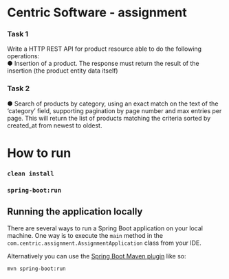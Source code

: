 # Centric Software - assignment

### Task 1  
Write a HTTP REST API for product resource able to do the following operations:  
● Insertion of a product. The response must return the result of the insertion (the product
entity data itself)  

### Task 2  
● Search of products by category, using an exact match on the text of the ‘category’ field,
supporting pagination by page number and max entries per page. This will return the list of
products matching the criteria sorted by created_at from newest to oldest.  

# How to run
### `clean install`
### `spring-boot:run`

## Running the application locally

There are several ways to run a Spring Boot application on your local machine. One way is to execute the `main` method in the `com.centric.assignment.AssignmentApplication` class from your IDE.

Alternatively you can use the [Spring Boot Maven plugin](https://docs.spring.io/spring-boot/docs/current/reference/html/build-tool-plugins-maven-plugin.html) like so:

```shell
mvn spring-boot:run
```
